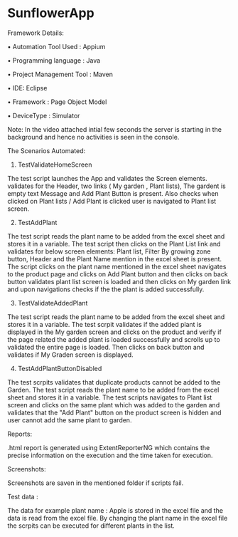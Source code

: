 # SunflowerApp
Framework Details:

•	Automation Tool Used : Appium

•	Programming language : Java

•	Project Management Tool : Maven

•	IDE: Eclipse	

•	Framework : Page Object Model

•	DeviceType : Simulator


Note: In the video attached intial few seconds the server is starting in the background and hence no activities is seen in the console.


The Scenarios Automated:

1. TestValidateHomeScreen 

The test script launches the App and validates the Screen elements. validates for the Header, two links ( My garden , Plant lists), The gardent is empty text Message and 
Add Plant Button is present. Also checks when clicked on Plant lists / Add Plant  is clicked user is navigated to Plant list screen.

2. TestAddPlant

The test script reads the plant name to be added from the excel sheet and stores it in a variable.
The test script then clicks on the Plant List link and validates for below screen elements:
  Plant list,  Filter By growing zone button, Header and the Plant Name mention in the excel sheet is present.
 The script clicks on the plant name mentioned in the excel sheet navigates to the product page and clicks on Add Plant button and then clicks on back button validates 
 plant list screen is loaded and then clicks on My garden link and upon navigations checks if the the plant is added successfully.
 
 
 3. TestValidateAddedPlant
 
 The test script reads the plant name to be added from the excel sheet and stores it in a variable.
 The test scrpit validates if the added plant is displayed in the My garden screen and clicks on the product and verify if the page related the added plant is 
 loaded successfully and scrolls up to validated the entire page is loaded.
 Then clicks on back button and validates if My Graden screen is displayed.
 
 4. TestAddPlantButtonDisabled
 
 The test scrpits validates that duplicate products cannot be added to the Garden. The test script reads the plant name to be added from the excel sheet and stores it in a variable.
 The test scripts navigates to Plant list screen and clicks on the same plant which was added to the garden and validates that the "Add Plant" button on 
 the product screen is hidden and user cannot add the same plant to garden.
 
 
 Reports:
 
 
 .html report is generated using ExtentReporterNG which contains the precise information on the execution and the time taken for execution.
 
 Screenshots:
 
 
 Screenshots are saven in the mentioned folder if scripts fail.

Test data :


The data for example plant name : Apple is stored in the excel file and the data is read from the excel file. By changing the plant name in the excel file the scrpits 
can be executed for different plants in the list.

